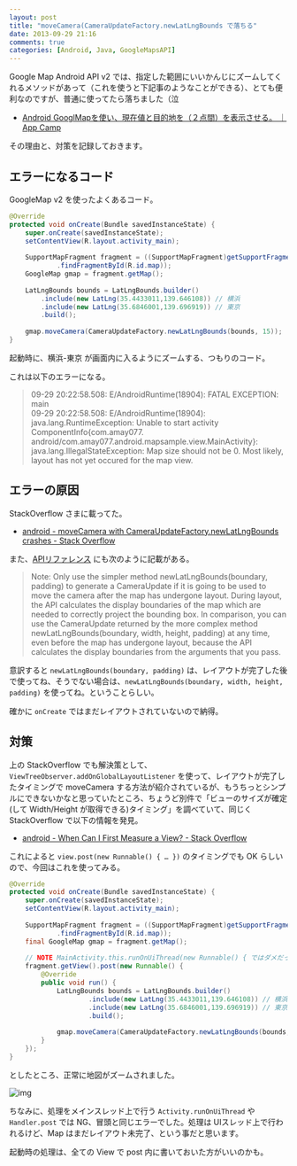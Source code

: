 ```yaml
---
layout: post
title: "moveCamera(CameraUpdateFactory.newLatLngBounds で落ちる"
date: 2013-09-29 21:16
comments: true
categories: [Android, Java, GoogleMapsAPI]
---
```

Google Map Android API v2 では、指定した範囲にいいかんじにズームしてくれるメソッドがあって（これを使うと下記事のようなことができる）、とても便利なのですが、普通に使ってたら落ちました（泣
<!--more-->
* [Android GooglMapを使い、現在値と目的地を（２点間）を表示させる。 ｜ App Camp](http://tryworks-design.com/?p=1530)

その理由と、対策を記録しておきます。

## エラーになるコード

GoogleMap v2 を使ったよくあるコード。

```java MainActivity.java
@Override
protected void onCreate(Bundle savedInstanceState) {
    super.onCreate(savedInstanceState);
    setContentView(R.layout.activity_main);
    
    SupportMapFragment fragment = ((SupportMapFragment)getSupportFragmentManager()
            .findFragmentById(R.id.map));
    GoogleMap gmap = fragment.getMap();
    
    LatLngBounds bounds = LatLngBounds.builder()
        .include(new LatLng(35.4433011,139.646108)) // 横浜
        .include(new LatLng(35.6846001,139.696919)) // 東京
        .build();
    
    gmap.moveCamera(CameraUpdateFactory.newLatLngBounds(bounds, 15));
}
```

起動時に、横浜-東京 が画面内に入るようにズームする、つもりのコード。

これは以下のエラーになる。

>09-29 20:22:58.508: E/AndroidRuntime(18904): FATAL EXCEPTION: main<br/>
09-29 20:22:58.508: E/AndroidRuntime(18904): java.lang.RuntimeException: Unable to start activity ComponentInfo{com.amay077.<br/>android/com.amay077.android.mapsample.view.MainActivity}: java.lang.IllegalStateException: Map size should not be 0. Most likely, layout has not yet occured for the map view.

## エラーの原因

StackOverflow さまに載ってた。

* [android - moveCamera with CameraUpdateFactory.newLatLngBounds crashes - Stack Overflow](http://stackoverflow.com/questions/13692579/movecamera-with-cameraupdatefactory-newlatlngbounds-crashes)

また、[APIリファレンス](https://developers.google.com/maps/documentation/android/views#changing_camera_position) にも次のように記載がある。

>Note: Only use the simpler method newLatLngBounds(boundary, padding) to generate a CameraUpdate if it is going to be used to move the camera after the map has undergone layout. During layout, the API calculates the display boundaries of the map which are needed to correctly project the bounding box. In comparison, you can use the CameraUpdate returned by the more complex method newLatLngBounds(boundary, width, height, padding) at any time, even before the map has undergone layout, because the API calculates the display boundaries from the arguments that you pass.

意訳すると ``newLatLngBounds(boundary, padding)`` は、レイアウトが完了した後で使ってね、そうでない場合は、``newLatLngBounds(boundary, width, height, padding)`` を使ってね。ということらしい。

確かに ``onCreate`` ではまだレイアウトされていないので納得。

## 対策

上の StackOverflow でも解決策として、``ViewTreeObserver.addOnGlobalLayoutListener`` を使って、レイアウトが完了したタイミングで moveCamera する方法が紹介されているが、もうちっとシンプルにできないかなと思っていたところ、ちょうど別件で「ビューのサイズが確定(して Width/Height が取得できる)タイミング」を調べていて、同じく StackOverflow で以下の情報を発見。

* [android - When Can I First Measure a View? - Stack Overflow](http://stackoverflow.com/questions/4393612/when-can-i-first-measure-a-view/15301092#15301092)

これによると ``view.post(new Runnable() { … })`` のタイミングでも OK らしいので、今回はこれを使ってみる。

```java MainActivity.java
@Override
protected void onCreate(Bundle savedInstanceState) {
    super.onCreate(savedInstanceState);
    setContentView(R.layout.activity_main);
    
    SupportMapFragment fragment = ((SupportMapFragment)getSupportFragmentManager()
            .findFragmentById(R.id.map));
    final GoogleMap gmap = fragment.getMap();
    
    // NOTE MainActivity.this.runOnUiThread(new Runnable() { ではダメだった
    fragment.getView().post(new Runnable() {
        @Override
        public void run() {
            LatLngBounds bounds = LatLngBounds.builder()
                    .include(new LatLng(35.4433011,139.646108)) // 横浜
                    .include(new LatLng(35.6846001,139.696919)) // 東京
                    .build();
            
            gmap.moveCamera(CameraUpdateFactory.newLatLngBounds(bounds, 15));
        }
    });
}
```

としたところ、正常に地図がズームされました。

![img](http://blog.amay077.net/assets/images/posts/movecamera_with_cameraupdatefactory_newlatlngbounds_crashes_01.png)

ちなみに、処理をメインスレッド上で行う ``Activity.runOnUiThread`` や ``Handler.post`` では NG、冒頭と同じエラーでした。処理は UIスレッド上で行われるけど、Map はまだレイアウト未完了、という事だと思います。

起動時の処理は、全ての View で post 内に書いておいた方がいいのかも。
